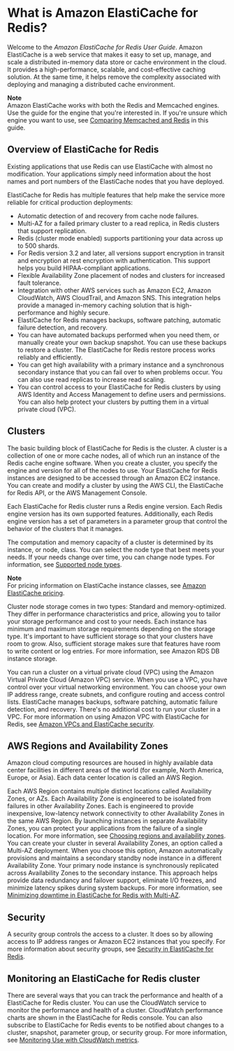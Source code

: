 # What is Amazon ElastiCache for Redis?<a name="WhatIs"></a>

Welcome to the *Amazon ElastiCache for Redis User Guide*\. Amazon ElastiCache is a web service that makes it easy to set up, manage, and scale a distributed in\-memory data store or cache environment in the cloud\. It provides a high\-performance, scalable, and cost\-effective caching solution\. At the same time, it helps remove the complexity associated with deploying and managing a distributed cache environment\.

**Note**  
Amazon ElastiCache works with both the Redis and Memcached engines\. Use the guide for the engine that you're interested in\. If you're unsure which engine you want to use, see [Comparing Memcached and Redis](SelectEngine.md) in this guide\.

## Overview of ElastiCache for Redis<a name="WhatIs.Overview"></a>

Existing applications that use Redis can use ElastiCache with almost no modification\. Your applications simply need information about the host names and port numbers of the ElastiCache nodes that you have deployed\. 

ElastiCache for Redis has multiple features that help make the service more reliable for critical production deployments:
+ Automatic detection of and recovery from cache node failures\.
+ Multi\-AZ for a failed primary cluster to a read replica, in Redis clusters that support replication\.
+ Redis \(cluster mode enabled\) supports partitioning your data across up to 500 shards\.
+ For Redis version 3\.2 and later, all versions support encryption in transit and encryption at rest encryption with authentication\. This support helps you build HIPAA\-compliant applications\. 
+ Flexible Availability Zone placement of nodes and clusters for increased fault tolerance\.
+ Integration with other AWS services such as Amazon EC2, Amazon CloudWatch, AWS CloudTrail, and Amazon SNS\. This integration helps provide a managed in\-memory caching solution that is high\-performance and highly secure\.
+ ElastiCache for Redis manages backups, software patching, automatic failure detection, and recovery\.
+ You can have automated backups performed when you need them, or manually create your own backup snapshot\. You can use these backups to restore a cluster\. The ElastiCache for Redis restore process works reliably and efficiently\.
+ You can get high availability with a primary instance and a synchronous secondary instance that you can fail over to when problems occur\. You can also use read replicas to increase read scaling\. 
+ You can control access to your ElastiCache for Redis clusters by using AWS Identity and Access Management to define users and permissions\. You can also help protect your clusters by putting them in a virtual private cloud \(VPC\)\. 

## Clusters<a name="WhatIs.Clusters"></a>

The basic building block of ElastiCache for Redis is the cluster\. A cluster is a collection of one or more cache nodes, all of which run an instance of the Redis cache engine software\. When you create a cluster, you specify the engine and version for all of the nodes to use\. Your ElastiCache for Redis instances are designed to be accessed through an Amazon EC2 instance\. You can create and modify a cluster by using the AWS CLI, the ElastiCache for Redis API, or the AWS Management Console\.

Each ElastiCache for Redis cluster runs a Redis engine version\. Each Redis engine version has its own supported features\. Additionally, each Redis engine version has a set of parameters in a parameter group that control the behavior of the clusters that it manages\.

The computation and memory capacity of a cluster is determined by its instance, or node, class\. You can select the node type that best meets your needs\. If your needs change over time, you can change node types\. For information, see [Supported node types](https://docs.aws.amazon.com/AmazonElastiCache/latest/red-ug/CacheNodes.SupportedTypes.html)\.

**Note**  
For pricing information on ElastiCache instance classes, see [Amazon ElastiCache pricing](https://aws.amazon.com/elasticache/pricing/)\.

Cluster node storage comes in two types: Standard and memory\-optimized\. They differ in performance characteristics and price, allowing you to tailor your storage performance and cost to your needs\. Each instance has minimum and maximum storage requirements depending on the storage type\. It's important to have sufficient storage so that your clusters have room to grow\. Also, sufficient storage makes sure that features have room to write content or log entries\. For more information, see Amazon RDS DB instance storage\.

You can run a cluster on a virtual private cloud \(VPC\) using the Amazon Virtual Private Cloud \(Amazon VPC\) service\. When you use a VPC, you have control over your virtual networking environment\. You can choose your own IP address range, create subnets, and configure routing and access control lists\. ElastiCache manages backups, software patching, automatic failure detection, and recovery\. There's no additional cost to run your cluster in a VPC\. For more information on using Amazon VPC with ElastiCache for Redis, see [Amazon VPCs and ElastiCache security](https://docs.aws.amazon.com/AmazonElastiCache/latest/red-ug/VPCs.html)\.

## AWS Regions and Availability Zones<a name="WhatIs.AZs"></a>

Amazon cloud computing resources are housed in highly available data center facilities in different areas of the world \(for example, North America, Europe, or Asia\)\. Each data center location is called an AWS Region\.

Each AWS Region contains multiple distinct locations called Availability Zones, or AZs\. Each Availability Zone is engineered to be isolated from failures in other Availability Zones\. Each is engineered to provide inexpensive, low\-latency network connectivity to other Availability Zones in the same AWS Region\. By launching instances in separate Availability Zones, you can protect your applications from the failure of a single location\. For more information, see [Choosing regions and availability zones](https://docs.aws.amazon.com/AmazonElastiCache/latest/red-ug/RegionsAndAZs.html)\. You can create your cluster in several Availability Zones, an option called a Multi\-AZ deployment\. When you choose this option, Amazon automatically provisions and maintains a secondary standby node instance in a different Availability Zone\. Your primary node instance is synchronously replicated across Availability Zones to the secondary instance\. This approach helps provide data redundancy and failover support, eliminate I/O freezes, and minimize latency spikes during system backups\. For more information, see [Minimizing downtime in ElastiCache for Redis with Multi\-AZ](https://docs.aws.amazon.com/AmazonElastiCache/latest/red-ug/AutoFailover.html)\.

## Security<a name="WhatIs.Security"></a>

A security group controls the access to a cluster\. It does so by allowing access to IP address ranges or Amazon EC2 instances that you specify\. For more information about security groups, see [Security in ElastiCache for Redis](https://docs.aws.amazon.com/AmazonElastiCache/latest/red-ug/redis-security.html)\.

## Monitoring an ElastiCache for Redis cluster<a name="WhatIs.Monitoring"></a>

There are several ways that you can track the performance and health of a ElastiCache for Redis cluster\. You can use the CloudWatch service to monitor the performance and health of a cluster\. CloudWatch performance charts are shown in the ElastiCache for Redis console\. You can also subscribe to ElastiCache for Redis events to be notified about changes to a cluster, snapshot, parameter group, or security group\. For more information, see [Monitoring Use with CloudWatch metrics](https://docs.aws.amazon.com/AmazonElastiCache/latest/red-ug/CacheMetrics.html)\.